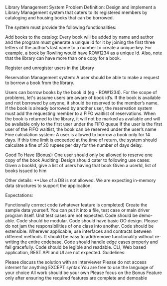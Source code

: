 Library Management System
Problem Definition:
Design and implement a Library Management system that caters to its registered members by cataloging and housing books that can be borrowed.

The system must provide the following functionalities:

Add books to the catalog: Every book will be added by name and author and the program must generate a unique id for it by joining the first three letters of the author’s last name to a number to create a unique key. For example, a book by Rowling would have ROW1234 as a unique Id. Also, note that the library can have more than one copy for a book.

Register and unregister users in the Library

Reservation Management system: A user should be able to make a request to borrow a book from the library.

Users can borrow books by the book id (eg - ROW1234). For the scope of problems, let's assume users are aware of book id’s.
If the book is available and not borrowed by anyone, it should be reserved to the member’s name.
If the book is already borrowed by another user, the reservation system must add the requesting member to a FIFO waitlist of reservations. When the book is returned to the library, it will not be marked as available and will be available only to the first user under the FIFO queue
If the user is the first user of the FIFO waitlist, the book can be reserved under the user’s name
Fine calculation system: A user is allowed to borrow a book only for 14 days. If this time limit is exceeded at the time of return, the system should calculate a fine of 20 rupees per day for the number of days delay.

Good To Have (Bonus):
One user should only be allowed to reserve one copy of the book
Auditing: Design should cater to following use cases:
Given a bookId, give a list of users having that book
Given a userId, list of books issued to him

Other details:
**Use of a DB is not allowed. We are expecting in-memory data structures to support the application.

Expectations:

Functionally correct code (whatever feature is completed)
Create the sample data yourself. You can put it into a file, test case or main driver program itself. Unit test cases are not expected.
Code should be demo-able.
Code should be modular. Code should have basic OO design. Please do not jam the responsibilities of one class into another.
Code should be extensible. Wherever applicable, use interfaces and contracts between different methods. It should be easy to add/remove functionality without re-writing the entire codebase.
Code should handle edge cases properly and fail gracefully.
Code should be legible and readable.
CLI, Web based application, REST API and UI are not expected.
Guidelines:

Please discuss the solution with an interviewer
Please do not access internet for anything EXCEPT syntax
You are free to use the language of your choice
All work should be your own
Please focus on the Bonus Feature only after ensuring the required features are complete and demoable
